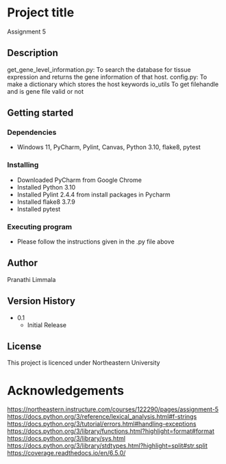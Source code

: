 # Project title
Assignment 5

## Description
get_gene_level_information.py: To search the database for tissue expression and returns the gene information of that host.
config.py: To make a dictionary which stores the host keywords
io_utils To get filehandle and is gene file valid or not 

## Getting started

### Dependencies
* Windows 11, PyCharm, Pylint, Canvas, Python 3.10, flake8, pytest

### Installing

* Downloaded PyCharm from Google Chrome
* Installed Python 3.10
* Installed Pylint 2.4.4 from install packages in Pycharm
* Installed flake8 3.7.9
* Installed pytest

### Executing program

* Please follow the instructions given in the .py file above

## Author
Pranathi Limmala

## Version History
* 0.1
    * Initial Release

## License
This project is licenced under Northeastern University

# Acknowledgements
https://northeastern.instructure.com/courses/122290/pages/assignment-5
https://docs.python.org/3/reference/lexical_analysis.html#f-strings
https://docs.python.org/3/tutorial/errors.html#handling-exceptions
https://docs.python.org/3/library/functions.html?highlight=format#format
https://docs.python.org/3/library/sys.html
https://docs.python.org/3/library/stdtypes.html?highlight=split#str.split
https://coverage.readthedocs.io/en/6.5.0/
